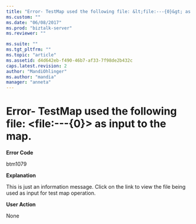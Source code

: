 ```yaml
---
title: "Error- TestMap used the following file: &lt;file:---{0}&gt; as input to the map. | Microsoft Docs"
ms.custom: ""
ms.date: "06/08/2017"
ms.prod: "biztalk-server"
ms.reviewer: ""

ms.suite: ""
ms.tgt_pltfrm: ""
ms.topic: "article"
ms.assetid: d4d642eb-f490-46b7-af33-7f98de2b432c
caps.latest.revision: 2
author: "MandiOhlinger"
ms.author: "mandia"
manager: "anneta"
---
```

# Error- TestMap used the following file: &lt;file:---{0}&gt; as input to the map.
**Error Code**  
  
 btm1079  
  
 **Explanation**  
  
 This is just an information message. Click on the link to view the file being used as input for test map operation.  
  
 **User Action**  
  
 None